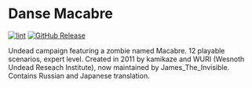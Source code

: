 # Danse Macabre

[![lint](https://github.com/konecnyjakub/Danse_Macabre/actions/workflows/lint.yml/badge.svg)](https://github.com/konecnyjakub/Danse_Macabre/actions/workflows/lint.yml) [![GitHub Release](https://img.shields.io/github/v/release/konecnyjakub/Danse_Macabre)](https://github.com/konecnyjakub/Danse_Macabre/releases)

Undead campaign featuring a zombie named Macabre. 12 playable scenarios, expert level. Created in 2011 by kamikaze and WURI (Wesnoth Undead Reseach Institute), now maintained by James_The_Invisible. Contains Russian and Japanese translation.
